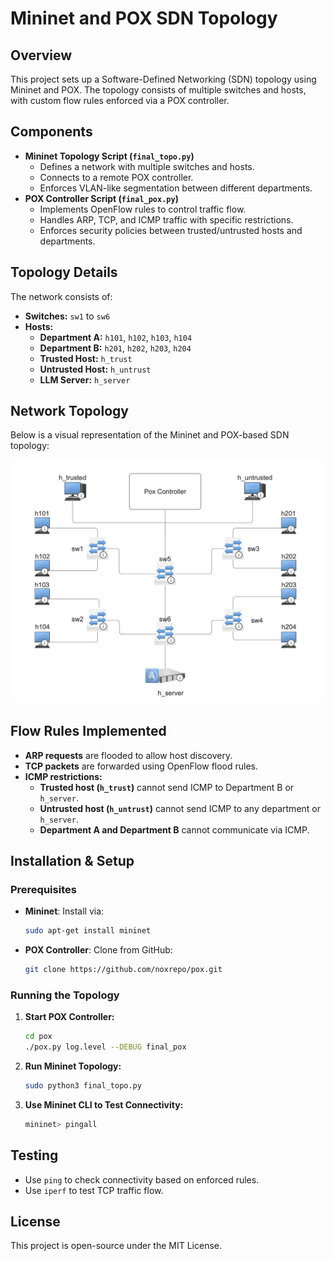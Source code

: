 # Mininet and POX SDN Topology

## Overview
This project sets up a Software-Defined Networking (SDN) topology using Mininet and POX. The topology consists of multiple switches and hosts, with custom flow rules enforced via a POX controller.

## Components
- **Mininet Topology Script (`final_topo.py`)**
  - Defines a network with multiple switches and hosts.
  - Connects to a remote POX controller.
  - Enforces VLAN-like segmentation between different departments.
- **POX Controller Script (`final_pox.py`)**
  - Implements OpenFlow rules to control traffic flow.
  - Handles ARP, TCP, and ICMP traffic with specific restrictions.
  - Enforces security policies between trusted/untrusted hosts and departments.

## Topology Details
The network consists of:
- **Switches:** `sw1` to `sw6`
- **Hosts:**
  - **Department A:** `h101`, `h102`, `h103`, `h104`
  - **Department B:** `h201`, `h202`, `h203`, `h204`
  - **Trusted Host:** `h_trust`
  - **Untrusted Host:** `h_untrust`
  - **LLM Server:** `h_server`
  
## Network Topology

Below is a visual representation of the Mininet and POX-based SDN topology:

![Mininet SDN Topology](images/topology.png)

## Flow Rules Implemented
- **ARP requests** are flooded to allow host discovery.
- **TCP packets** are forwarded using OpenFlow flood rules.
- **ICMP restrictions:**
  - **Trusted host (`h_trust`)** cannot send ICMP to Department B or `h_server`.
  - **Untrusted host (`h_untrust`)** cannot send ICMP to any department or `h_server`.
  - **Department A and Department B** cannot communicate via ICMP.

## Installation & Setup
### Prerequisites
- **Mininet**: Install via:
  ```sh
  sudo apt-get install mininet
  ```
- **POX Controller**: Clone from GitHub:
  ```sh
  git clone https://github.com/noxrepo/pox.git
  ```

### Running the Topology
1. **Start POX Controller:**
   ```sh
   cd pox
   ./pox.py log.level --DEBUG final_pox
   ```
2. **Run Mininet Topology:**
   ```sh
   sudo python3 final_topo.py
   ```
3. **Use Mininet CLI to Test Connectivity:**
   ```sh
   mininet> pingall
   ```

## Testing
- Use `ping` to check connectivity based on enforced rules.
- Use `iperf` to test TCP traffic flow.

## License
This project is open-source under the MIT License.

